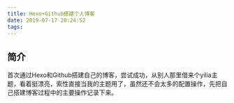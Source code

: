 ```yaml
---
title: Hexo+Github搭建个人博客
date: 2019-07-17 20:24:52
tags:
---
```


## 简介

首次通过Hexo和Github搭建自己的博客，尝试成功，从别人那里借来个yilia主题，看着挺漂亮，索性直接当我的主题用了，虽然还不会太多的配置操作，先把自己搭建博客过程中的主要操作记录下来。
